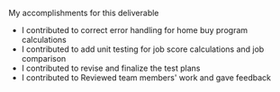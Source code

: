 My accomplishments for this deliverable
- I contributed to correct error handling for home buy program calculations
- I contributed to add unit testing for job score calculations and job comparison
- I contributed to revise and finalize the test plans
- I contributed to Reviewed team members' work and gave feedback

